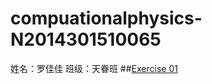 # compuationalphysics-N2014301510065
姓名：罗佳佳    班级：天眷班
##[Exercise 01](https://www.zybuluo.com/74849b/note/495685)
